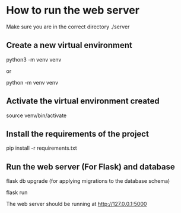 # How to run the web server

Make sure you are in the correct directory ./server

## Create a new virtual environment

python3 -m venv venv

or 

python -m venv venv

## Activate the virtual environment created

source venv/bin/activate

## Install the requirements of the project

pip install -r requirements.txt

## Run the web server (For Flask) and database


flask db upgrade (for applying migrations to the database schema)

flask run

The web server should be running at http://127.0.0.1:5000
